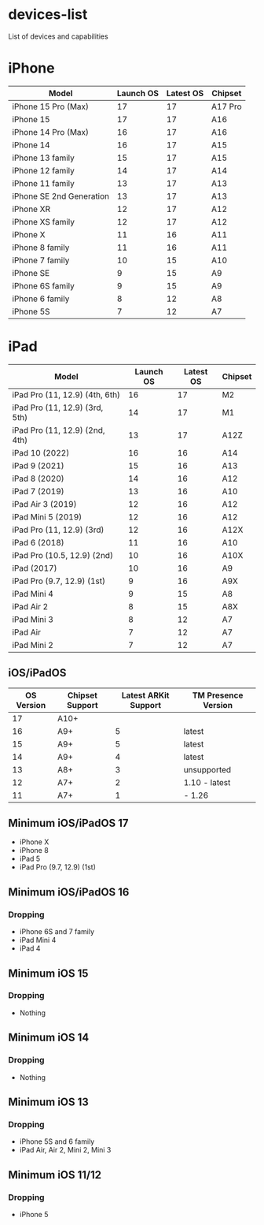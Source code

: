 # devices-list
List of devices and capabilities

# iPhone
| Model | Launch OS | Latest OS | Chipset |
| ----- | --------- | --------- | ------- |
| iPhone 15 Pro (Max) | 17 | 17 | A17 Pro |
| iPhone 15 | 17 | 17 | A16 |
| iPhone 14 Pro (Max) | 16 | 17 | A16 |
| iPhone 14 | 16 | 17 | A15 |
| iPhone 13 family | 15 | 17 | A15 |
| iPhone 12 family | 14 | 17 | A14 |
| iPhone 11 family | 13 | 17 | A13 |
| iPhone SE 2nd Generation | 13 | 17 | A13 |
| iPhone XR | 12 | 17 | A12 | 
| iPhone XS family | 12 | 17 | A12 |
| iPhone X | 11 | 16 | A11 |
| iPhone 8 family | 11 | 16 | A11 |
| iPhone 7 family | 10 | 15 | A10 |
| iPhone SE | 9 | 15 | A9 |
| iPhone 6S family | 9 | 15 | A9 |
| iPhone 6 family | 8 | 12 | A8 |
| iPhone 5S | 7 | 12 | A7 |

# iPad
| Model | Launch OS | Latest OS | Chipset |
| ----- | --------- | --------- | ------- |
| iPad Pro (11, 12.9) (4th, 6th) | 16 | 17 | M2 |
| iPad Pro (11, 12.9) (3rd, 5th) | 14 | 17 | M1 |
| iPad Pro (11, 12.9) (2nd, 4th) | 13 | 17 | A12Z |
| iPad 10 (2022) | 16 | 16 | A14 |
| iPad 9 (2021) | 15 | 16 | A13 |
| iPad 8 (2020) | 14 | 16 | A12 |
| iPad 7 (2019) | 13 | 16 | A10 |
| iPad Air 3 (2019) | 12 | 16 | A12 | 
| iPad Mini 5 (2019) | 12 | 16 | A12 | 
| iPad Pro (11, 12.9) (3rd) | 12 | 16 | A12X |
| iPad 6 (2018) | 11 | 16 | A10 |
| iPad Pro (10.5, 12.9) (2nd) | 10 | 16 | A10X | 
| iPad (2017) | 10 | 16 | A9 |
| iPad Pro (9.7, 12.9) (1st) | 9 | 16 | A9X | 
| iPad Mini 4 | 9 | 15 | A8 | 
| iPad Air 2 | 8 | 15 | A8X |
| iPad Mini 3 | 8 | 12 | A7 |
| iPad Air | 7 | 12 | A7 |
| iPad Mini 2 | 7 | 12 | A7 |


## iOS/iPadOS
| OS Version | Chipset Support | Latest ARKit Support | TM Presence Version |
| - | - | - | - |
| 17 | A10+ | 
| 16 | A9+ | 5 | latest |
| 15 | A9+ | 5 | latest |
| 14 | A9+ | 4 | latest |
| 13 | A8+ | 3 | unsupported |
| 12 | A7+ | 2 | 1.10 - latest |
| 11 | A7+ | 1 | - 1.26 |

## Minimum iOS/iPadOS 17
- iPhone X
- iPhone 8
- iPad 5
- iPad Pro (9.7, 12.9) (1st)

## Minimum iOS/iPadOS 16
### Dropping
- iPhone 6S and 7 family
- iPad Mini 4
- iPad 4

## Minimum iOS 15
### Dropping
- Nothing

## Minimum iOS 14
### Dropping
- Nothing

## Minimum iOS 13
### Dropping 
- iPhone 5S and 6 family
- iPad Air, Air 2, Mini 2, Mini 3

## Minimum iOS 11/12
### Dropping
- iPhone 5
